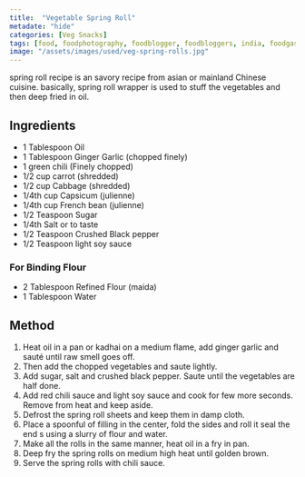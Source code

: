 ```yaml
---
title:  "Vegetable Spring Roll"
metadate: "hide"
categories: [Veg Snacks]
tags: [food, foodphotography, foodblogger, foodbloggers, india, foodgasm, indianfood, love, foodcoma, foodporn,indiancooking, indianrecipe, foodlovers, indianfood, indianfoodbloggers, foodiesofinstagram, foodlove, indian, indiancouple, eatlocal, eathealthy, eatwell, desifood, trending, tasty, taste, yummyinmytummy, foodie, instafood, instafoodie, foodstagram, instagood, passionatepaprika, foodblog, easy, indian, recipe, mothersrecipe, cooking, easycooking, easyrecipe, simple, simplefood ]
image: "/assets/images/used/veg-spring-rolls.jpg"
---
```


spring roll recipe is an savory recipe from asian or mainland Chinese cuisine. basically, spring roll wrapper is used to stuff the vegetables and then deep fried in oil.

## Ingredients

- 1 Tablespoon Oil
- 1 Tablespoon Ginger Garlic (chopped finely)
- 1 green chili (Finely chopped) 
- 1/2 cup carrot (shredded)
- 1/2 cup Cabbage (shredded)
- 1/4th cup Capsicum (julienne)
- 1/4th cup French bean (julienne)
- 1/2 Teaspoon Sugar
- 1/4th Salt or to taste
- 1/2 Teaspoon Crushed Black pepper
- 1/2 Teaspoon light soy sauce

### For Binding Flour

- 2 Tablespoon Refined Flour (maida)
- 1 Tablespoon Water

## Method

1. Heat oil in a pan or kadhai on a medium flame, add ginger garlic and sauté until raw smell goes off.
2. Then add the chopped vegetables and saute lightly.
3. Add sugar, salt and crushed black pepper. Saute until the vegetables are half done.
4. Add red chili sauce and light soy sauce and cook for few more seconds. Remove from heat and keep aside.
5. Defrost the spring roll sheets and keep them in damp cloth.
6. Place a spoonful of filling in the center, fold the sides and roll it seal the end s using a slurry of flour and water.
7. Make all the rolls in the same manner, heat oil in a fry in pan.
8. Deep fry the spring rolls on medium high heat until golden brown.
10. Serve the spring rolls with chili sauce.

